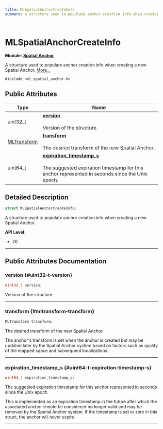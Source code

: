 ```yaml
---
title: MLSpatialAnchorCreateInfo
summary: a structure used to populate anchor creation info when creating a new spatial anchor. 

---
```


# MLSpatialAnchorCreateInfo

**Module:** **[Spatial Anchor](/versioned_docs/version-22-Mar-2023/api-ref/api/Modules/group___spatial_anchor/group___spatial_anchor.md)**



A structure used to populate anchor creation info when creating a new Spatial Anchor.  [More...](#detailed-description)


`#include <ml_spatial_anchor.h>`

## Public Attributes

| Type           | Name           |
| -------------- | -------------- |
| uint32_t | **[version](/versioned_docs/version-22-Mar-2023/api-ref/api/Modules/group___spatial_anchor/struct_m_l_spatial_anchor_create_info.md#uint32-t-version)** <br></br>Version of the structure.  |
| [MLTransform](/versioned_docs/version-22-Mar-2023/api-ref/api/Modules/group___common/struct_m_l_transform.md) | **[transform](/versioned_docs/version-22-Mar-2023/api-ref/api/Modules/group___spatial_anchor/struct_m_l_spatial_anchor_create_info.md#mltransform-transform)** <br></br>The desired transform of the new Spatial Anchor.  |
| uint64_t | **[expiration_timestamp_s](/versioned_docs/version-22-Mar-2023/api-ref/api/Modules/group___spatial_anchor/struct_m_l_spatial_anchor_create_info.md#uint64-t-expiration-timestamp-s)** <br></br>The suggested expiration timestamp for this anchor represented in seconds since the Unix epoch.  |

## Detailed Description

```cpp
struct MLSpatialAnchorCreateInfo;
```

A structure used to populate anchor creation info when creating a new Spatial Anchor. 




**API Level:**
  * 20 




-----------
## Public Attributes Documentation

### version {#uint32-t-version}

```cpp
uint32_t version;
```

Version of the structure. 





-----------

### transform {#mltransform-transform}

```cpp
MLTransform transform;
```

The desired transform of the new Spatial Anchor. 

The anchor's transform is set when the anchor is created but may be updated later by the Spatial Anchor system based on factors such as quality of the mapped space and subsequent localizations. 





-----------

### expiration_timestamp_s {#uint64-t-expiration-timestamp-s}

```cpp
uint64_t expiration_timestamp_s;
```

The suggested expiration timestamp for this anchor represented in seconds since the Unix epoch. 

This is implemented as an expiration timestamp in the future after which the associated anchor should be considered no longer valid and may be removed by the Spatial Anchor system. If the timestamp is set to zero in this struct, the anchor will never expire. 





-----------



